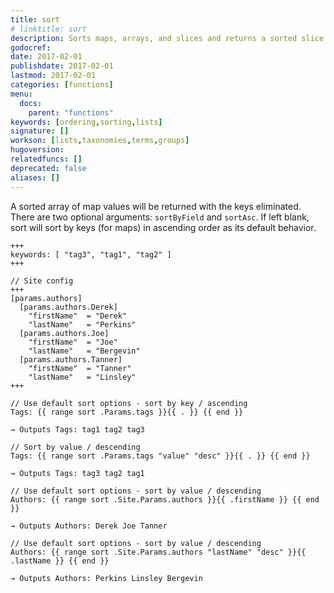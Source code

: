 ```yaml
---
title: sort
# linktitle: sort
description: Sorts maps, arrays, and slices and returns a sorted slice.
godocref:
date: 2017-02-01
publishdate: 2017-02-01
lastmod: 2017-02-01
categories: [functions]
menu:
  docs:
    parent: "functions"
keywords: [ordering,sorting,lists]
signature: []
workson: [lists,taxonomies,terms,groups]
hugoversion:
relatedfuncs: []
deprecated: false
aliases: []
---
```


A sorted array of map values will be returned with the keys eliminated. There are two optional arguments: `sortByField` and `sortAsc`. If left blank, sort will sort by keys (for maps) in ascending order as its default behavior.

```
+++
keywords: [ "tag3", "tag1", "tag2" ]
+++

// Site config
+++
[params.authors]
  [params.authors.Derek]
    "firstName"  = "Derek"
    "lastName"   = "Perkins"
  [params.authors.Joe]
    "firstName"  = "Joe"
    "lastName"   = "Bergevin"
  [params.authors.Tanner]
    "firstName"  = "Tanner"
    "lastName"   = "Linsley"
+++
```

```
// Use default sort options - sort by key / ascending
Tags: {{ range sort .Params.tags }}{{ . }} {{ end }}

→ Outputs Tags: tag1 tag2 tag3

// Sort by value / descending
Tags: {{ range sort .Params.tags "value" "desc" }}{{ . }} {{ end }}

→ Outputs Tags: tag3 tag2 tag1

// Use default sort options - sort by value / descending
Authors: {{ range sort .Site.Params.authors }}{{ .firstName }} {{ end }}

→ Outputs Authors: Derek Joe Tanner

// Use default sort options - sort by value / descending
Authors: {{ range sort .Site.Params.authors "lastName" "desc" }}{{ .lastName }} {{ end }}

→ Outputs Authors: Perkins Linsley Bergevin
```

